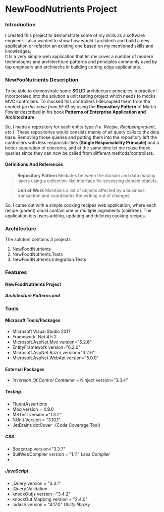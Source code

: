 # NewFoodNutrients Project

### Introduction

I created this project to demonstrate some of my skills as a software engineer.  I also wanted to show how would I architech and build a new application or refactor an existing one based on my mentioned skills and knowledges.  
It Is a very simple web application that let me cover a number of modern technologies and architechture patterns and principles commonly used by top engineers and architechs in building cutting edge applications.

### NewFooNutrients Description

To be able to demonstrate some __SOLID__ architecture principles in practice I incorporated into the solution a unit testing project which needs to mocks MVC controllers.  To mocked this controllers I decoupled them from the context _(in this case from EF 6)_ by using the __Repository Pattern__ of Martin Fowler described in his book __Patterns of Enterprise Application and Architechture__. 

So, I made a repository for each entity type _(i.e. Recipe, RecipeIngredient, etc.)_.  These repositories would consists mainly of all query calls to the data base.  Removing those queries and putting them into the repository left the controllers with less responsibilities __(Single Responsibility Principle)__ and a better separation of concerns, and at the same time let me reuse those queries since they can now be called from different methods/controllers. 

#### Definitions And References
> __Repository Pattern__
> Mediates between the domain and data maping layers using a collection-like interface for accessing domain objects.

>__Unit of Work__
>Maintains a list of objects affected by a business transaction and coordinates the writing out of changes.	


So, I came out with a simple cooking recipes web application, where each recipe (parent) could contain one or multiple ingredients (children).  The application lets users adding, updating and deleting cooking recipes.

### Architecture

The solution contains 3 projects
1. NewFoodNutrients
2. NewFoodNutrients.Tests
3. NewFoodNutrients.Integration.Tests
### Features
#### NewFoodNutrients Project
##### Architecture Patterns and 



### Tools

#### Microsoft Tools/Packages
- Microsoft Visual Studio 2017
- Framework .Net 4.5.2
- Microsoft.AspNet.Mvc version="5.2.6"
- EntityFramework version="6.2.0"
- Microsoft.AspNet.Razor version="3.2.6"
- Microsoft.AspNet.WebApi version="5.0.0"

#### External Packages
-   _Inversion Of Control Container_ = Ninject version="3.3.4"  


##### Testing
-	FluentAssertions
-	Moq version =  4.9.0
-	MSTest version ="1.3.2"
-	NUnit Version = "3.10.1"
-	JetBrains dotCover _(Code Coverage Tool)

##### CSS
- Bootstrap version="3.3.7"
- BuilWebCompiler	version = "1.11" _Less Compiler_
- 

##### JavaScript
- jQuery version = "3.3.1"
- jQuery.Validation 
- knockOutjs version ="3.4.2"
- knockOut.Mapping version = "2.4.0"
- lodash version = "4.17.0" _Utility library_



